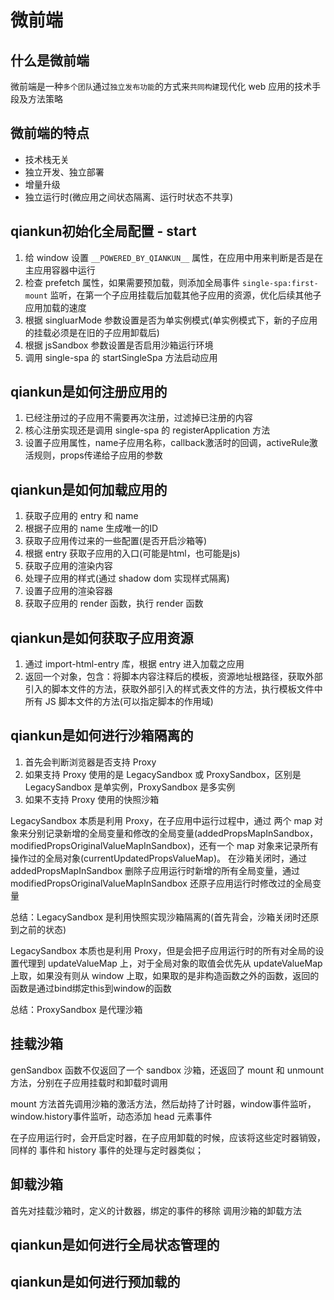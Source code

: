 # 微前端

## 什么是微前端

微前端是一种`多个团队`通过`独立发布功能`的方式来`共同构建`现代化 web 应用的技术手段及方法策略

## 微前端的特点

- 技术栈无关
- 独立开发、独立部署
- 增量升级
- 独立运行时(微应用之间状态隔离、运行时状态不共享)

## qiankun初始化全局配置 - start

1. 给 window 设置 `__POWERED_BY_QIANKUN__` 属性，在应用中用来判断是否是在主应用容器中运行
2. 检查 prefetch 属性，如果需要预加载，则添加全局事件 `single-spa:first-mount` 监听，在第一个子应用挂载后加载其他子应用的资源，优化后续其他子应用加载的速度
3. 根据 singluarMode 参数设置是否为单实例模式(单实例模式下，新的子应用的挂载必须是在旧的子应用卸载后)
4. 根据 jsSandbox 参数设置是否启用沙箱运行环境
5. 调用 single-spa 的 startSingleSpa 方法启动应用

## qiankun是如何注册应用的

1. 已经注册过的子应用不需要再次注册，过滤掉已注册的内容
2. 核心注册实现还是调用 single-spa 的 registerApplication 方法
3. 设置子应用属性，name子应用名称，callback激活时的回调，activeRule激活规则，props传递给子应用的参数

## qiankun是如何加载应用的

1. 获取子应用的 entry 和 name
2. 根据子应用的 name 生成唯一的ID
3. 获取子应用传过来的一些配置(是否开启沙箱等)
4. 根据 entry 获取子应用的入口(可能是html，也可能是js)
5. 获取子应用的渲染内容
6. 处理子应用的样式(通过 shadow dom 实现样式隔离)
7. 设置子应用的渲染容器
8. 获取子应用的 render 函数，执行 render 函数

## qiankun是如何获取子应用资源

1. 通过 import-html-entry 库，根据 entry 进入加载之应用
2. 返回一个对象，包含：将脚本内容注释后的模板，资源地址根路径，获取外部引入的脚本文件的方法，获取外部引入的样式表文件的方法，执行模板文件中所有 JS 脚本文件的方法(可以指定脚本的作用域)

## qiankun是如何进行沙箱隔离的

1. 首先会判断浏览器是否支持 Proxy
2. 如果支持 Proxy 使用的是 LegacySandbox 或 ProxySandbox，区别是 LegacySandbox 是单实例，ProxySandbox 是多实例
3. 如果不支持 Proxy 使用的快照沙箱

LegacySandbox 本质是利用 Proxy，在子应用中运行过程中，通过 两个 map 对象来分别记录新增的全局变量和修改的全局变量(addedPropsMapInSandbox，modifiedPropsOriginalValueMapInSandbox)，还有一个 map 对象来记录所有操作过的全局对象(currentUpdatedPropsValueMap)。
在沙箱关闭时，通过 addedPropsMapInSandbox 删除子应用运行时新增的所有全局变量，通过 modifiedPropsOriginalValueMapInSandbox 还原子应用运行时修改过的全局变量

总结：LegacySandbox 是利用快照实现沙箱隔离的(首先背会，沙箱关闭时还原到之前的状态)

LegacySandbox 本质也是利用 Proxy，但是会把子应用运行时的所有对全局的设置代理到 updateValueMap 上，对于全局对象的取值会优先从 updateValueMap 上取，如果没有则从 window 上取，如果取的是非构造函数之外的函数，返回的函数是通过bind绑定this到window的函数

总结：ProxySandbox 是代理沙箱

## 挂载沙箱

genSandbox 函数不仅返回了一个 sandbox 沙箱，还返回了 mount  和 unmount 方法，分别在子应用挂载时和卸载时调用

mount 方法首先调用沙箱的激活方法，然后劫持了计时器，window事件监听，window.history事件监听，动态添加 head 元素事件

在子应用运行时，会开启定时器，在子应用卸载的时候，应该将这些定时器销毁，同样的 事件和 history 事件的处理与定时器类似；

## 卸载沙箱

首先对挂载沙箱时，定义的计数器，绑定的事件的移除
调用沙箱的卸载方法

## qiankun是如何进行全局状态管理的


## qiankun是如何进行预加载的


